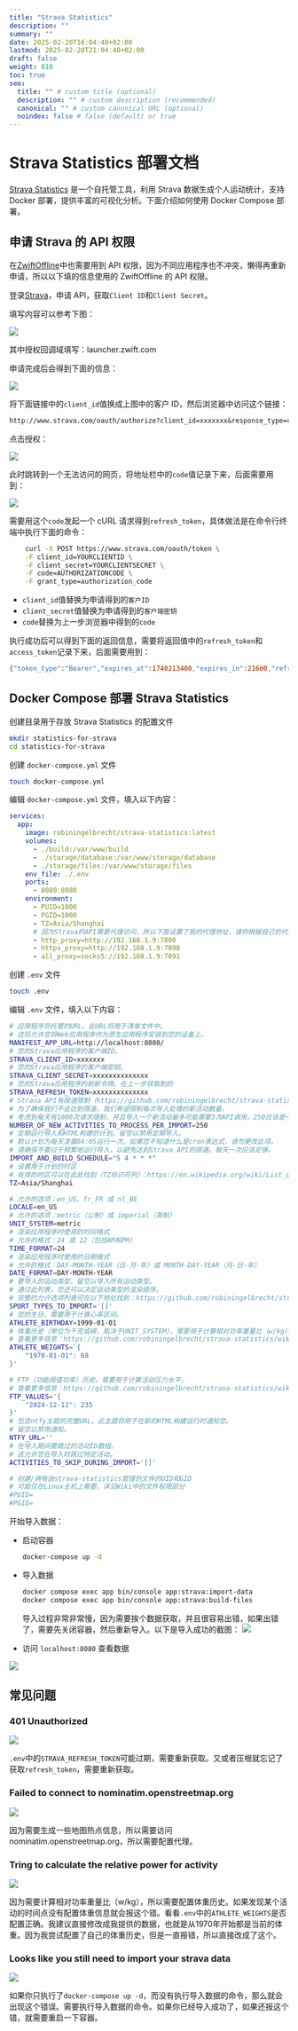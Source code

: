 ```yaml
---
title: "Strava Statistics"
description: ""
summary: ""
date: 2025-02-20T16:04:48+02:00
lastmod: 2025-02-20T21:04:48+02:00
draft: false
weight: 810
toc: true
seo:
  title: "" # custom title (optional)
  description: "" # custom description (recommended)
  canonical: "" # custom canonical URL (optional)
  noindex: false # false (default) or true
---
```


# Strava Statistics 部署文档

[Strava Statistics](https://github.com/robiningelbrecht/strava-statistics) 是一个自托管工具，利用 Strava 数据生成个人运动统计，支持 Docker 部署，提供丰富的可视化分析。下面介绍如何使用 Docker Compose 部署。

## 申请 Strava 的 API 权限

在[ZwiftOffline](https://lifeislife.cn/awesome-cycling/docs/training-fitness/zwiftoffline/)中也需要用到 API 权限，因为不同应用程序也不冲突，懒得再重新申请，所以以下填的信息使用的 ZwiftOffline 的 API 权限。

登录[Strava](https://www.strava.com/settings/api)，申请 API，获取`Client ID`和`Client Secret`。

填写内容可以参考下图：

![](https://picbed-1311007548.cos.ap-shanghai.myqcloud.com/markdown_picbed/img//2025/02/09/d8024be9518e5a262538aa5d48c7fbb0.png)

其中授权回调域填写：launcher.zwift.com

申请完成后会得到下面的信息：

![](https://picbed-1311007548.cos.ap-shanghai.myqcloud.com/markdown_picbed/img//2025/02/09/a5024f9e2e150810251222315be11ac9.png)

将下面链接中的`client_id`值换成上图中的客户 ID，然后浏览器中访问这个链接：

```txt
http://www.strava.com/oauth/authorize?client_id=xxxxxxx&response_type=code&redirect_uri=http://localhost/exchange_token&approval_prompt=force&scope=activity:read_all
```

点击授权：

![](https://picbed-1311007548.cos.ap-shanghai.myqcloud.com/markdown_picbed/img//2025/03/08/89a9c1d81d40e6b4687531ab92d689a2.png)

此时跳转到一个无法访问的网页，将地址栏中的`code`值记录下来，后面需要用到：

![](https://picbed-1311007548.cos.ap-shanghai.myqcloud.com/markdown_picbed/img//2025/03/08/c3a74e83d363bb0f453ad37712dd28ac.png)

需要用这个`code`发起一个 cURL 请求得到`refresh_token`，具体做法是在命令行终端中执行下面的命令：

```bash
	curl -X POST https://www.strava.com/oauth/token \
	-F client_id=YOURCLIENTID \
	-F client_secret=YOURCLIENTSECRET \
	-F code=AUTHORIZATIONCODE \
	-F grant_type=authorization_code
```

- `client_id`值替换为申请得到的`客户ID`
- `client_secret`值替换为申请得到的`客户端密钥`
- `code`替换为上一步浏览器中得到的`code`

执行成功后可以得到下面的返回信息，需要将返回值中的`refresh_token`和`access_token`记录下来，后面需要用到：

```bash
{"token_type":"Bearer","expires_at":1740213400,"expires_in":21600,"refresh_token":"123456789123456789","access_token":"123456789123456789","athlete":{"id":117756825,"username":"dunky_zhang","resource_state":2,"firstname":"Dominic","lastname":"Zhang","bio":"骑行小白","city":"","state":"","country":null,"sex":"M","premium":true,"summit":true,"created_at":"2023-05-10T13:54:32Z","updated_at":"2025-02-06T05:29:52Z","badge_type_id":1,"weight":66.0,"profile_medium":"https://dgalywyr863hv.cloudfront.net/pictures/athletes/117756825/32138099/2/medium.jpg","profile":"https://dgalywyr863hv.cloudfront.net/pictures/athletes/117756825/32138099/2/large.jpg","friend":null,"follower":null}}#
```

## Docker Compose 部署 Strava Statistics

创建目录用于存放 Strava Statistics 的配置文件

```bash
mkdir statistics-for-strava
cd statistics-for-strava
```

创建 `docker-compose.yml` 文件

```bash
touch docker-compose.yml
```

编辑 `docker-compose.yml` 文件，填入以下内容：

```yaml
services:
  app:
    image: robiningelbrecht/strava-statistics:latest
    volumes:
      - ./build:/var/www/build
      - ./storage/database:/var/www/storage/database
      - ./storage/files:/var/www/storage/files
    env_file: ./.env
    ports:
      - 8080:8080
    environment:
      - PUID=1000
      - PGID=1000
      - TZ=Asia/Shanghai
      # 因为Strava的API需要代理访问，所以下面设置了我的代理地址，请你根据自己的代理地址进行设置
      - http_proxy=http://192.168.1.9:7890
      - https_proxy=http://192.168.1.9:7890
      - all_proxy=socks5://192.168.1.9:7891
```

创建 `.env` 文件

```bash
touch .env
```

编辑 `.env` 文件，填入以下内容：

```bash
# 应用程序将托管的URL。此URL将用于清单文件中。
# 这将允许您将Web应用程序作为原生应用程序安装到您的设备上。
MANIFEST_APP_URL=http://localhost:8080/
# 您的Strava应用程序的客户端ID。
STRAVA_CLIENT_ID=xxxxxxx
# 您的Strava应用程序的客户端密钥。
STRAVA_CLIENT_SECRET=xxxxxxxxxxxxxx
# 您的Strava应用程序的刷新令牌。在上一步获取到的
STRAVA_REFRESH_TOKEN=xxxxxxxxxxxxxx
# Strava API有限速限制（https://github.com/robiningelbrecht/strava-statistics/wiki），
# 为了确保我们不会达到限速，我们希望限制每次导入处理的新活动数量。
# 考虑到每天有1000次请求限制，并且导入一个新活动最多可能需要3次API调用，250应该是一个安全的数字。
NUMBER_OF_NEW_ACTIVITIES_TO_PROCESS_PER_IMPORT=250
# 定期运行导入和HTML构建的计划。留空以禁用定期导入。
# 默认计划为每天凌晨04:05运行一次。如果您不知道什么是cron表达式，请勿更改此项。
# 请确保不要过于频繁地运行导入，以避免达到Strava API的限速。每天一次应该足够。
IMPORT_AND_BUILD_SCHEDULE="5 4 * * *"
# 设置用于计划的时区
# 有效的时区可以在此处找到（TZ标识符列）：https://en.wikipedia.org/wiki/List_of_tz_database_time_zones#List
TZ=Asia/Shanghai

# 允许的选项：en_US、fr_FR 或 nl_BE
LOCALE=en_US
# 允许的选项：metric（公制）或 imperial（英制）
UNIT_SYSTEM=metric
# 渲染应用程序时使用的时间格式
# 允许的格式：24 或 12（包括AM和PM）
TIME_FORMAT=24
# 渲染应用程序时使用的日期格式
# 允许的格式：DAY-MONTH-YEAR（日-月-年）或 MONTH-DAY-YEAR（月-日-年）
DATE_FORMAT=DAY-MONTH-YEAR
# 要导入的运动类型。留空以导入所有运动类型。
# 通过此列表，您还可以决定运动类型的渲染顺序。
# 完整的允许选项列表可在以下地址找到：https://github.com/robiningelbrecht/strava-statistics/wiki/Supported-sport-types/
SPORT_TYPES_TO_IMPORT='[]'
# 您的生日。需要用于计算心率区间。
ATHLETE_BIRTHDAY=1999-01-01
# 体重历史（单位为千克或磅，取决于UNIT_SYSTEM）。需要用于计算相对功率重量比（w/kg）。
# 查看更多信息：https://github.com/robiningelbrecht/strava-statistics/wiki
ATHLETE_WEIGHTS='{
    "1970-01-01": 68
}'

# FTP（功能阈值功率）历史。需要用于计算活动压力水平。
# 查看更多信息：https://github.com/robiningelbrecht/strava-statistics/wiki
FTP_VALUES='{
    "2024-12-12": 235
}'
# 包含ntfy主题的完整URL。此主题将用于在新的HTML构建运行时通知您。
# 留空以禁用通知。
NTFY_URL=''
# 在导入期间要跳过的活动ID数组。
# 这允许您在导入时跳过特定活动。
ACTIVITIES_TO_SKIP_DURING_IMPORT='[]'

# 创建/拥有由strava-statistics管理的文件的UID和GID
# 可能仅在Linux主机上需要，详见Wiki中的文件权限部分
#PUID=
#PGID=
```

开始导入数据：

- 启动容器

  ```bash
  docker-compose up -d
  ```

- 导入数据

  ```bash
  docker compose exec app bin/console app:strava:import-data
  docker compose exec app bin/console app:strava:build-files
  ```
  导入过程非常非常慢，因为需要挨个数据获取，并且很容易出错，如果出错了，需要先关闭容器，然后重新导入。以下是导入成功的截图：
  ![](https://picbed-1311007548.cos.ap-shanghai.myqcloud.com/markdown_picbed/img//2025/02/23/af3c468483a1c46544c02b5c2d8124ac.png)


- 访问 `localhost:8080` 查看数据

![](https://picbed-1311007548.cos.ap-shanghai.myqcloud.com/markdown_picbed/img//2025/03/08/07a1a21d1c53ab4560de20f5cbcb60db.png)


## 常见问题

### 401 Unauthorized

![](https://picbed-1311007548.cos.ap-shanghai.myqcloud.com/markdown_picbed/img//2025/02/22/a541f82e213a98de7f9e69a614e0e7bc.png)

`.env`中的`STRAVA_REFRESH_TOKEN`可能过期，需要重新获取。又或者压根就忘记了获取`refresh_token`，需要重新获取。


### Failed to connect to nominatim.openstreetmap.org

![](https://picbed-1311007548.cos.ap-shanghai.myqcloud.com/markdown_picbed/img//2025/02/22/86b6394d0eca978d164927d9129641ea.png)

因为需要生成一些地图热点信息，所以需要访问nominatim.openstreetmap.org，所以需要配置代理。

### Tring to calculate the relative power for activity

![](https://picbed-1311007548.cos.ap-shanghai.myqcloud.com/markdown_picbed/img//2025/02/23/e39d6ef29c3288646bfd500908e58e0c.png)

因为需要计算相对功率重量比（w/kg），所以需要配置体重历史。如果发现某个活动的时间点没有配置体重信息就会报这个错。看看`.env`中的`ATHLETE_WEIGHTS`是否配置正确。我建议直接修改成我提供的数据，也就是从1970年开始都是当前的体重。因为我尝试配置了自己的体重历史，但是一直报错，所以直接改成了这个。

### Looks like you still need to import your strava data

![](https://picbed-1311007548.cos.ap-shanghai.myqcloud.com/markdown_picbed/img//2025/02/23/e31949d1bf03a1df838b21a74908bfbc.png)

如果你只执行了`docker-compose up -d`，而没有执行导入数据的命令，那么就会出现这个错误。需要执行导入数据的命令。如果你已经导入成功了，如果还报这个错，就需要重启一下容器。

